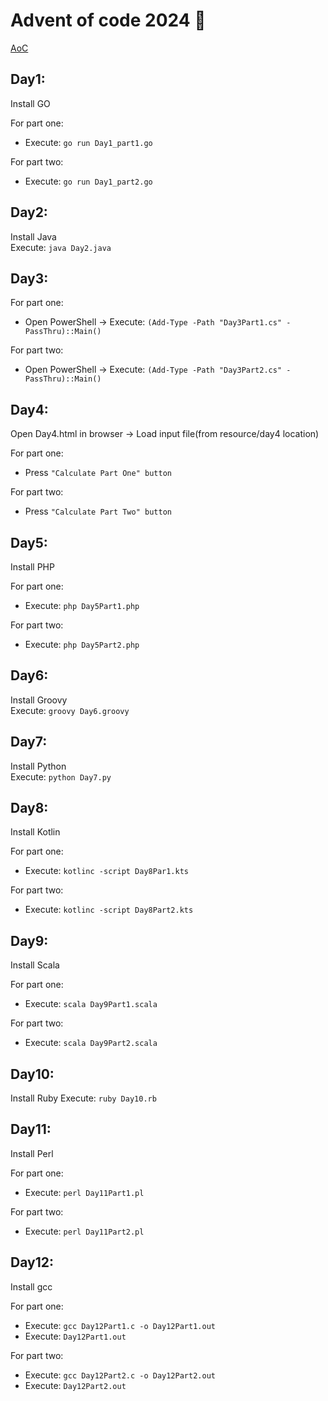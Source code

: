 # Advent of code 2024 🎄

[AoC](https://adventofcode.com/2024)


## **Day1:**  

Install GO  

For part one:  
- Execute: `go run Day1_part1.go`  

For part two:  
- Execute: `go run Day1_part2.go`  


## **Day2:**  
Install Java  
Execute: `java Day2.java`  

## **Day3:**  
For part one:  
- Open PowerShell -> Execute: `(Add-Type -Path "Day3Part1.cs" -PassThru)::Main()`

For part two:  
- Open PowerShell -> Execute: `(Add-Type -Path "Day3Part2.cs" -PassThru)::Main()`  


## **Day4:**  
Open Day4.html in browser -> Load input file(from resource/day4 location)  

For part one:  
- Press `"Calculate Part One" button`  

For part two:  
- Press `"Calculate Part Two" button`  


## **Day5:**  
Install PHP  

For part one:  
- Execute: `php Day5Part1.php`  

For part two:  
- Execute: `php Day5Part2.php`  


## **Day6:**  
Install Groovy  
Execute: `groovy Day6.groovy`  


## **Day7:**  
Install Python  
Execute: `python Day7.py`  


## **Day8:**  
Install Kotlin  

For part one:  
- Execute: `kotlinc -script Day8Par1.kts`  

For part two:  
- Execute: `kotlinc -script Day8Part2.kts`  


## **Day9:**  
Install Scala

For part one:  
- Execute: `scala Day9Part1.scala`  

For part two:  
- Execute: `scala Day9Part2.scala`  


## **Day10:**  
Install Ruby
Execute: `ruby Day10.rb`


## **Day11:**  
Install Perl

For part one:  
- Execute: `perl Day11Part1.pl`  

For part two:  
- Execute: `perl Day11Part2.pl` 


## **Day12:**  
Install gcc

For part one:  
- Execute: `gcc Day12Part1.c -o Day12Part1.out`
- Execute: `Day12Part1.out`

For part two:  
- Execute: `gcc Day12Part2.c -o Day12Part2.out`
- Execute: `Day12Part2.out`